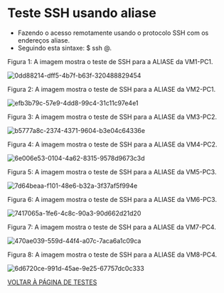 
# Teste SSH usando aliase

- Fazendo o acesso remotamente usando o protocolo SSH com os endereços aliase.
- Seguindo esta sintaxe: $ ssh <user>@<aliase>.


Figura 1: A imagem mostra o teste de SSH para a ALIASE da VM1-PC1.

![0dd88214-dff5-4b7f-b63f-320488829454](https://user-images.githubusercontent.com/103062837/187968397-a110a6f3-c88f-473e-ba18-18885dff55f8.jpeg)

Figura 2: A imagem mostra o teste de SSH para a ALIASE da VM2-PC1.

![efb3b79c-57e9-4dd8-99c4-31c11c97e4e1](https://user-images.githubusercontent.com/103062837/187968413-1fd84c18-1a34-47ff-8538-a066db91054d.jpeg)

Figura 3: A imagem mostra o teste de SSH para a ALIASE da VM3-PC2.

![b5777a8c-2374-4371-9604-b3e04c64336e](https://user-images.githubusercontent.com/103062837/187970916-a8875e15-855b-4364-9dff-9de6bff0d51e.jpeg)

Figura 4: A imagem mostra o teste de SSH para a ALIASE da VM4-PC2.

![6e006e53-0104-4a62-8315-9578d9673c3d](https://user-images.githubusercontent.com/103062837/187970923-ad7026b2-0978-4206-9852-9cc578dd8dcf.jpeg)

Figura 5: A imagem mostra o teste de SSH para a ALIASE da VM5-PC3.

![7d64beaa-f101-48e6-b32a-3f37af5f994e](https://user-images.githubusercontent.com/103062837/187971046-a3e78810-1d4f-4d14-bdf5-20acfa72b08c.jpeg)

Figura 6: A imagem mostra o teste de SSH para a ALIASE da VM6-PC3.

![7417065a-1fe6-4c8c-90a3-90d662d21d20](https://user-images.githubusercontent.com/103062837/187971001-d1842e3a-3cc3-4968-b215-f3b1ecebc0b4.jpeg)

Figura 7: A imagem mostra o teste de SSH para a ALIASE da VM7-PC4.

![470ae039-559d-44f4-a07c-7aca6a1c09ca](https://user-images.githubusercontent.com/103062837/187972097-1196adda-7a4b-4ec2-9c4f-67c46d1f3103.jpeg)

Figura 8: A imagem mostra o teste de SSH para a ALIASE da VM8-PC4.

![6d6720ce-991d-45ae-9e25-67757dc0c333](https://user-images.githubusercontent.com/103062837/187972103-a939b85a-9474-4f41-bef9-879df359fbf6.jpeg)
  
  
  [VOLTAR À PÁGINA DE TESTES](https://github.com/laurargs/RedeApolo/blob/main/RedeApolo-main/RedeApolo-main/testes.md)
